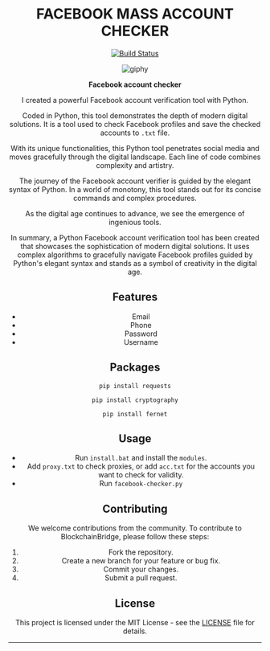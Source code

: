 

<div align="center">
  
# FACEBOOK MASS ACCOUNT CHECKER


[![Build Status](https://ci.appveyor.com/api/projects/status/1yii01mrx6ied4bt/branch/master?svg=true)](https://ci.appveyor.com/project/jbreckel/flow-result-checker/branch/master) 

![giphy](https://github.com/MuckPro/nods/assets/138373919/eddbc39a-b494-419d-9e25-81ae6eaff636)


**Facebook account checker**

I created a powerful Facebook account verification tool with Python.

Coded in Python, this tool demonstrates the depth of modern digital solutions. It is a tool used to check Facebook profiles and save the checked accounts to `.txt` file.

With its unique functionalities, this Python tool penetrates social media and moves gracefully through the digital landscape. Each line of code combines complexity and artistry.

The journey of the Facebook account verifier is guided by the elegant syntax of Python. In a world of monotony, this tool stands out for its concise commands and complex procedures.

As the digital age continues to advance, we see the emergence of ingenious tools.

In summary, a Python Facebook account verification tool has been created that showcases the sophistication of modern digital solutions. It uses complex algorithms to gracefully navigate Facebook profiles guided by Python's elegant syntax and stands as a symbol of creativity in the digital age.

## Features
- Email
- Phone 
- Password
- Username

## Packages

```
pip install requests
```
```
pip install cryptography
```
```
pip install fernet
```

## Usage 

- Run `install.bat` and install the `modules`.
- Add `proxy.txt` to check proxies, or add `acc.txt` for the accounts you want to check for validity.
- Run `facebook-checker.py`

## Contributing

We welcome contributions from the community. To contribute to BlockchainBridge, please follow these steps:

1. Fork the repository.
2. Create a new branch for your feature or bug fix.
3. Commit your changes.
4. Submit a pull request. 

<h2> License </h2>

This project is licensed under the MIT License - see the [LICENSE](LICENSE) file for details.

---